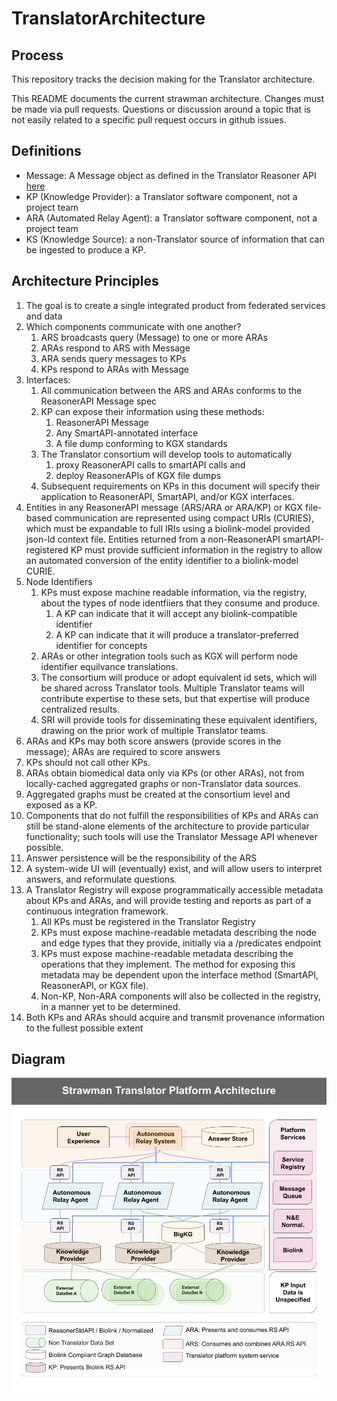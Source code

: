 # TranslatorArchitecture

## Process

This repository tracks the decision making for the Translator architecture.

This README documents the current strawman architecture.  Changes must be made via pull requests.   Questions or discussion around a topic that is not easily related to a specific pull request occurs in github issues.

## Definitions

  * Message: A Message object as defined in the Translator Reasoner API [here](https://github.com/NCATS-Tangerine/NCATS-ReasonerStdAPI/blob/master/API/TranslatorReasonersAPI.yaml#L88)
  * KP (Knowledge Provider): a Translator software component, not a project team
  * ARA (Automated Relay Agent): a Translator software component, not a project team
  * KS (Knowledge Source): a non-Translator source of information that can be ingested to produce a KP.

## Architecture Principles

1. The goal is to create a single integrated product from federated services and data
2. Which components communicate with one another?
    1. ARS broadcasts query (Message) to one or more ARAs
    2. ARAs respond to ARS with Message
    3. ARA sends query messages to KPs
    4. KPs respond to ARAs with Message
3. Interfaces:
   1. All communication between the ARS and ARAs conforms to the ReasonerAPI Message spec
   2. KP can expose their information using these methods:
      1. ReasonerAPI Message
      2. Any SmartAPI-annotated interface
      3. A file dump conforming to KGX standards
   3. The Translator consortium will develop tools to automatically 
      1. proxy ReasonerAPI calls to smartAPI calls and 
      2. deploy ReasonerAPIs of KGX file dumps 
   4. Subsequent requirements on KPs in this document will specify their application to ReasonerAPI, SmartAPI, and/or KGX interfaces.
4. Entities in any ReasonerAPI message (ARS/ARA or ARA/KP) or KGX file-based communication are represented using compact URIs (CURIES), which must be expandable to full IRIs using a biolink-model provided json-ld context file.  Entities returned from a non-ReasonerAPI smartAPI-registered KP must provide sufficient information in the registry to allow an automated conversion of the entity identifier to a biolink-model CURIE.
5. Node Identifiers
   1. KPs must expose machine readable information, via the registry, about the types of node identfiiers that they consume and produce.
      1. A KP can indicate that it will accept any biolink-compatible identifier
      2. A KP can indicate that it will produce  a translator-preferred identifier for concepts
   2. ARAs or other integration tools such as KGX will perform node identifier equilvance translations.
   3. The consortium will produce or adopt equivalent id sets, which will be shared across Translator tools.  Multiple Translator teams will contribute expertise to these sets, but that expertise will produce centralized results.
   4. SRI will provide tools for disseminating these equivalent identifiers, drawing on the prior work of multiple Translator teams.
6. ARAs and KPs may both score answers (provide scores in the message); ARAs are required to score answers
7. KPs should not call other KPs.
8. ARAs obtain biomedical data only via KPs (or other ARAs), not from locally-cached aggregated graphs or non-Translator data sources.
9. Aggregated graphs must be created at the consortium level and exposed as a KP.
10. Components that do not fulfill the responsibilities of KPs and ARAs can still be stand-alone elements of the architecture to provide particular functionality; such tools will use the Translator Message API whenever possible.
11. Answer persistence will be the responsibility of the ARS
12. A system-wide UI will (eventually) exist, and will allow users to interpret answers, and reformulate questions.
13. A Translator Registry will expose programmatically accessible metadata about KPs and ARAs, and will provide testing and reports as part of a continuous integration framework.
    1. All KPs must be registered in the Translator Registry
    2. KPs must expose machine-readable metadata describing the node and edge types that they provide, initially via a /predicates endpoint
    3. KPs must expose machine-readable metadata describing the operations that they implement.  The method for exposing this metadata may be dependent upon the interface method (SmartAPI, ReasonerAPI, or KGX file).
    4. Non-KP, Non-ARA components will also be collected in the registry, in a manner yet to be determined.
14. Both KPs and ARAs should acquire and transmit provenance information to the fullest possible extent

## Diagram

![ArchitectureDiagram](Architecture.png)

